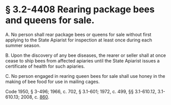 # § 3.2-4408 Rearing package bees and queens for sale.

<p>A. No person shall rear package bees or queens for sale without first applying to the State Apiarist for inspection at least once during each summer season.</p><p>B. Upon the discovery of any bee diseases, the rearer or seller shall at once cease to ship bees from affected apiaries until the State Apiarist issues a certificate of health for such apiaries.</p><p>C. No person engaged in rearing queen bees for sale shall use honey in the making of bee food for use in mailing cages.</p><p>Code 1950, § 3-496; 1966, c. 702, § 3.1-601; 1972, c. 499, §§ 3.1-610.12, 3.1-610.13; 2008, c. <a href='http://lis.virginia.gov/cgi-bin/legp604.exe?081+ful+CHAP0860'>860</a>.</p>